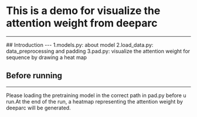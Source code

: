 # This is a demo for visualize the attention weight from deeparc
<hr>
## Introduction
---
1.models.py: about model
2.load_data.py: data_preprocessing and padding
3.pad.py: visualize the attention weight for sequence by drawing a heat map

## Before running
---
Please loading the pretraining model in the correct path in pad.py before u run.At the end of the run, a heatmap representing the attention weight by deeparc will be generated.
